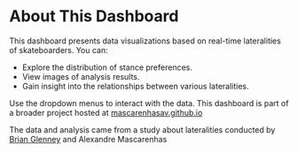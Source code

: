 # About This Dashboard

This dashboard presents data visualizations based on real-time lateralities of skateboarders. You can:

- Explore the distribution of stance preferences.
- View images of analysis results.
- Gain insight into the relationships between various lateralities.

Use the dropdown menus to interact with the data. This dashboard is part of a broader project hosted at [mascarenhasav.github.io](https://mascarenhasav.github.io)

The data and analysis came from a study about lateralities conducted by [Brian Glenney](https://www.brianglenney.com/) and Alexandre Mascarenhas
